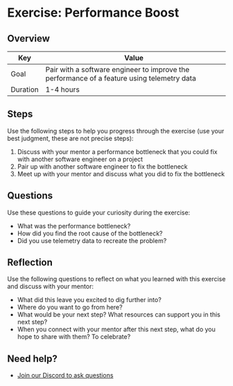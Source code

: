 # Exercise: Performance Boost

## Overview

| Key | Value |
| --- | --- |
| Goal | Pair with a software engineer to improve the performance of a feature using telemetry data |
| Duration | 1-4 hours |

## Steps

Use the following steps to help you progress through the exercise (use your best judgment, these are not precise steps):

1. Discuss with your mentor a performance bottleneck that you could fix with another software engineer on a project
2. Pair up with another software engineer to fix the bottleneck
3. Meet up with your mentor and discuss what you did to fix the bottleneck

## Questions

Use these questions to guide your curiosity during the exercise:

- What was the performance bottleneck?
- How did you find the root cause of the bottleneck?
- Did you use telemetry data to recreate the problem?

## Reflection

Use the following questions to reflect on what you learned with this exercise and discuss with your mentor:

- What did this leave you excited to dig further into? 
- Where do you want to go from here?
- What would be your next step? What resources can support you in this next step?
- When you connect with your mentor after this next step, what do you hope to share with them? To celebrate? 

## Need help?

- [Join our Discord to ask questions](https://discord.gg/bDVYvG3Czd)
